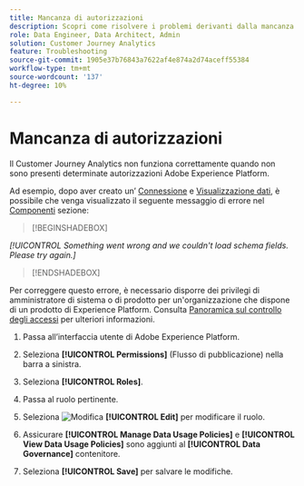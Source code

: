 ```yaml
---
title: Mancanza di autorizzazioni
description: Scopri come risolvere i problemi derivanti dalla mancanza di autorizzazioni
role: Data Engineer, Data Architect, Admin
solution: Customer Journey Analytics
feature: Troubleshooting
source-git-commit: 1905e37b76843a7622af4e874a2d74aceff55384
workflow-type: tm+mt
source-wordcount: '137'
ht-degree: 10%

---
```



# Mancanza di autorizzazioni

Il Customer Journey Analytics non funziona correttamente quando non sono presenti determinate autorizzazioni Adobe Experience Platform.

Ad esempio, dopo aver creato un’ [Connessione](../connections/overview.md) e [Visualizzazione dati](../data-views/data-views.md), è possibile che venga visualizzato il seguente messaggio di errore nel [Componenti](/help/data-views/create-dataview.md#components) sezione:


>[!BEGINSHADEBOX]

*[!UICONTROL Something went wrong and we couldn't load schema fields. Please try again.]*

>[!ENDSHADEBOX]


Per correggere questo errore, è necessario disporre dei privilegi di amministratore di sistema o di prodotto per un&#39;organizzazione che dispone di un prodotto di Experience Platform. Consulta [Panoramica sul controllo degli accessi](https://experienceleague.adobe.com/docs/experience-platform/access-control/home.html?lang=en#platform-permissions) per ulteriori informazioni.

1. Passa all’interfaccia utente di Adobe Experience Platform.

1. Seleziona **[!UICONTROL Permissions]** (Flusso di pubblicazione) nella barra a sinistra.

1. Seleziona **[!UICONTROL Roles]**.

1. Passa al ruolo pertinente.

1. Seleziona ![Modifica](https://spectrum.adobe.com/static/icons/workflow_18/Smock_Edit_18_N.svg) **[!UICONTROL Edit]** per modificare il ruolo.

1. Assicurare **[!UICONTROL Manage Data Usage Policies]** e **[!UICONTROL View Data Usage Policies]** sono aggiunti al **[!UICONTROL Data Governance]** contenitore.

1. Seleziona **[!UICONTROL Save]** per salvare le modifiche.



